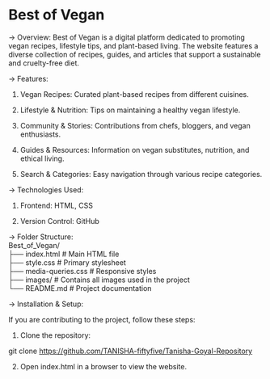  # Best of Vegan

-> Overview:
Best of Vegan is a digital platform dedicated to promoting vegan recipes, lifestyle tips, and plant-based living. The website features a diverse collection of recipes, guides, and articles that support a sustainable and cruelty-free diet.

-> Features:
1) Vegan Recipes: Curated plant-based recipes from different cuisines.

2) Lifestyle & Nutrition: Tips on maintaining a healthy vegan lifestyle.

3) Community & Stories: Contributions from chefs, bloggers, and vegan enthusiasts.

4) Guides & Resources: Information on vegan substitutes, nutrition, and ethical living.

5) Search & Categories: Easy navigation through various recipe categories.

-> Technologies Used:
1) Frontend: HTML, CSS

2) Version Control: GitHub

-> Folder Structure:<br>
Best_of_Vegan/<br>
├── index.html      # Main HTML file<br>
├── style.css       # Primary stylesheet <br>
├── media-queries.css       # Responsive styles <br>
├── images/         # Contains all images used in the project <br>
└── README.md       # Project documentation <br>

-> Installation & Setup:

If you are contributing to the project, follow these steps:

1) Clone the repository:

git clone https://github.com/TANISHA-fiftyfive/Tanisha-Goyal-Repository

2) Open index.html in a browser to view the website.



